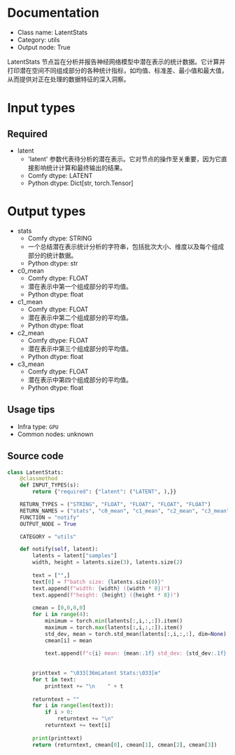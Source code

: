 
# Documentation
- Class name: LatentStats
- Category: utils
- Output node: True

LatentStats 节点旨在分析并报告神经网络模型中潜在表示的统计数据。它计算并打印潜在空间不同组成部分的各种统计指标，如均值、标准差、最小值和最大值，从而提供对正在处理的数据特征的深入洞察。

# Input types
## Required
- latent
    - 'latent' 参数代表待分析的潜在表示。它对节点的操作至关重要，因为它直接影响统计计算和最终输出的结果。
    - Comfy dtype: LATENT
    - Python dtype: Dict[str, torch.Tensor]

# Output types
- stats
    - Comfy dtype: STRING
    - 一个总结潜在表示统计分析的字符串，包括批次大小、维度以及每个组成部分的统计数据。
    - Python dtype: str
- c0_mean
    - Comfy dtype: FLOAT
    - 潜在表示中第一个组成部分的平均值。
    - Python dtype: float
- c1_mean
    - Comfy dtype: FLOAT
    - 潜在表示中第二个组成部分的平均值。
    - Python dtype: float
- c2_mean
    - Comfy dtype: FLOAT
    - 潜在表示中第三个组成部分的平均值。
    - Python dtype: float
- c3_mean
    - Comfy dtype: FLOAT
    - 潜在表示中第四个组成部分的平均值。
    - Python dtype: float


## Usage tips
- Infra type: `GPU`
- Common nodes: unknown


## Source code
```python
class LatentStats:
    @classmethod
    def INPUT_TYPES(s):
        return {"required": {"latent": ("LATENT", ),}}

    RETURN_TYPES = ("STRING", "FLOAT", "FLOAT", "FLOAT", "FLOAT")
    RETURN_NAMES = ("stats", "c0_mean", "c1_mean", "c2_mean", "c3_mean")
    FUNCTION = "notify"
    OUTPUT_NODE = True

    CATEGORY = "utils"

    def notify(self, latent):
        latents = latent["samples"]
        width, height = latents.size(3), latents.size(2)
        
        text = ["",]
        text[0] = f"batch size: {latents.size(0)}"
        text.append(f"width: {width} ({width * 8})")
        text.append(f"height: {height} ({height * 8})")
        
        cmean = [0,0,0,0]
        for i in range(4):
            minimum = torch.min(latents[:,i,:,:]).item()
            maximum = torch.max(latents[:,i,:,:]).item()
            std_dev, mean = torch.std_mean(latents[:,i,:,:], dim=None)
            cmean[i] = mean
            
            text.append(f"c{i} mean: {mean:.1f} std_dev: {std_dev:.1f} min: {minimum:.1f} max: {maximum:.1f}")
        
        
        printtext = "\033[36mLatent Stats:\033[m"
        for t in text:
            printtext += "\n    " + t
        
        returntext = ""
        for i in range(len(text)):
            if i > 0:
                returntext += "\n"
            returntext += text[i]
        
        print(printtext)
        return (returntext, cmean[0], cmean[1], cmean[2], cmean[3])

```
